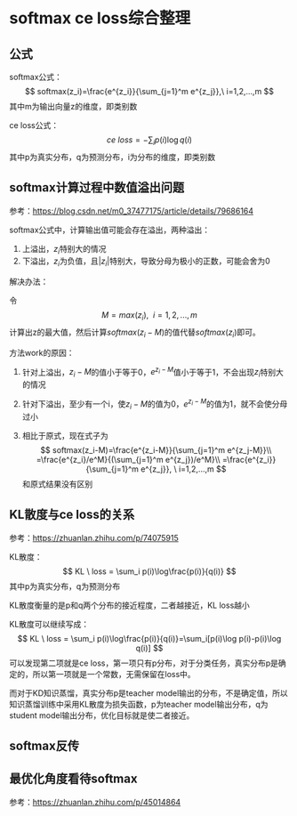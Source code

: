 # softmax ce loss综合整理

## 公式

softmax公式：
$$
softmax(z_i)=\frac{e^{z_i}}{\sum_{j=1}^m e^{z_j}},\ i=1,2,...,m
$$
其中m为输出向量z的维度，即类别数

ce loss公式：
$$
ce\ loss = -\sum_i p(i)\log q(i)
$$
其中p为真实分布，q为预测分布，i为分布的维度，即类别数

## softmax计算过程中数值溢出问题

参考：https://blog.csdn.net/m0_37477175/article/details/79686164

softmax公式中，计算输出值可能会存在溢出，两种溢出：

1. 上溢出，$z_i$特别大的情况
2. 下溢出，$z_i$为负值，且$|z_i|$特别大，导致分母为极小的正数，可能会舍为0

解决办法：

令
$$
M=max(z_i),\ \ i=1,2,...,m
$$
计算出z的最大值，然后计算$softmax(z_i-M)$的值代替$softmax(z_i)$即可。

方法work的原因：

1. 针对上溢出，$z_i-M$的值小于等于0，$e^{z_i-M}$值小于等于1，不会出现$z_i$特别大的情况

2. 针对下溢出，至少有一个i，使$z_i-M$的值为0，$e^{z_i-M}$的值为1，就不会使分母过小

3. 相比于原式，现在式子为
   $$
   softmax(z_i-M)=\frac{e^{z_i-M}}{\sum_{j=1}^m e^{z_j-M}}\\
   =\frac{e^{z_i}/e^M}{(\sum_{j=1}^m e^{z_j})/e^M}\\
   =\frac{e^{z_i}}{\sum_{j=1}^m e^{z_j}}, \ i=1,2,...,m
   $$
   和原式结果没有区别

## KL散度与ce loss的关系

参考：https://zhuanlan.zhihu.com/p/74075915

KL散度：
$$
KL \ loss = \sum_i p(i)\log\frac{p(i)}{q(i)}
$$
其中p为真实分布，q为预测分布

KL散度衡量的是p和q两个分布的接近程度，二者越接近，KL loss越小

KL散度可以继续写成：
$$
KL \ loss = \sum_i p(i)\log\frac{p(i)}{q(i)}=\sum_i[p(i)\log p(i)-p(i)\log q(i)]
$$
可以发现第二项就是ce loss，第一项只有p分布，对于分类任务，真实分布p是确定的，所以第一项就是一个常数，无需保留在loss中。

而对于KD知识蒸馏，真实分布p是teacher model输出的分布，不是确定值，所以知识蒸馏训练中采用KL散度为损失函数，p为teacher model输出分布，q为student model输出分布，优化目标就是使二者接近。

## softmax反传

## 最优化角度看待softmax

参考：https://zhuanlan.zhihu.com/p/45014864
